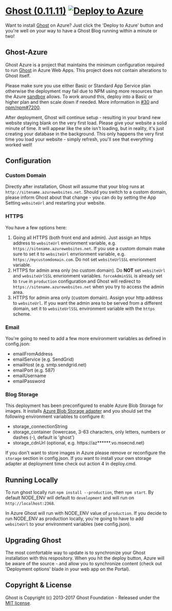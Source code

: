 # [Ghost (0.11.11)](https://github.com/TryGhost/Ghost) [![Deploy to Azure](http://azuredeploy.net/deploybutton.png)](https://azuredeploy.net/)

Want to install [Ghost](https://ghost.org/) on Azure? Just click the 'Deploy to Azure' button and you're well on your way to have a Ghost Blog running within a minute or two!

## Ghost-Azure

Ghost Azure is a project that maintains the minimum configuration required to run [Ghost](https://ghost.org/) in Azure Web Apps. This project does not contain alterations to Ghost itself.

Please make sure you use either Basic or Standard App Service plan otherwise the deployment may fail due to NPM using more resources than the Azure [sandbox](https://github.com/projectkudu/kudu/wiki/Azure-Web-App-sandbox) allows.  To work around this, deploy into a Basic or higher plan and then scale down if needed.  More information in [#30](https://github.com/felixrieseberg/Ghost-Azure/issues/30#issuecomment-217028469) and [npm/npm#7200](https://github.com/npm/npm/issues/7200).

After deployment, Ghost will continue setup - resulting in your brand new website staying blank on the very first load. Please give your website a solid minute of time. It will appear like the site isn't loading, but in reality, it's just creating your database in the background. This only happens the very first time you load your website - simply refresh, you'll see that everything worked well!

## Configuration

### Custom Domain
Directly after installation, Ghost will assume that your blog runs at `http://sitename.azurewebsites.net`. Should you switch to a custom domain, please inform Ghost about that change - you can do by setting the App Setting `websiteUrl` and restarting your website.

### HTTPS

You have a few options here:

1. Going all HTTPS (both front end and admin). Just assign an https address to `websiteUrl` envrionment variable, e.g. `https://sitename.azurewebsites.net`. If you use a custom domain make sure to set it to `websiteUrl` envrionment variable, e.g. `https://mycustomdomain.com`. Do not set `websiteUrlSSL` envrionment variable.
2. HTTPS for admin area only (no custom domain). Do **NOT** set `websiteUrl` and `websiteUrlSSL` envrionment variables. `forceAdminSSL` is already set to `true` in `production` configuration and Ghost will redirect to `https://sitename.azurewebsites.net` when you try to access the admin area.
3. HTTPS for admin area only (custom domain). Assign your http address to `websiteUrl`. If you want the admin area to be served from a different domain, set it to `websiteUrlSSL` environment variable with the `https` scheme.

### Email

You're going to need to add a few more environment variables as defined in config.json:

- emailFromAddress
- emailService (e.g. SendGrid)
- emailHost (e.g. smtp.sendgrid.net)
- emailPort (e.g. 587)
- emailUsername
- emailPassword

### Blog Storage

This deployment has been preconfigured to enable Azure Blob Storage for images. It installs [Azure Blob Storage adapter](https://github.com/dzimchuk/ghost-azure-blob-storage) and you should set the following environment variables to configure it:

- storage_connectionString
- storage_container (lowercase, 3-63 characters, only letters, numbers or dashes (-), default is 'ghost')
- storage_cdnUrl (optional, e.g. https://az******.vo.msecnd.net)

If you don't want to store images in Azure please remove or reconfigure the `storage` section in config.json. If you want to install your own storage adapter at deployment time check out action 4 in deploy.cmd.

## Running Locally

To run ghost locally run `npm install --production`, then `npm start`. By default NODE_ENV will default to `development` and will run on `http://localhost:2368`.

In Azure Ghost will run with NODE_ENV value of `production`. If you decide to run NODE_ENV as production locally, you're going to have to add `websiteUrl` to your environment variables (see config.json).

## Upgrading Ghost
The most comfortable way to update is to synchronize your Ghost installation with this respository. When you hit the deploy button, Azure will be aware of the source - and allow you to synchronize content (check out 'Deployment options' blade in your web app on the Portal).

## Copyright & License

Ghost is Copyright (c) 2013-2017 Ghost Foundation - Released under the [MIT license](LICENSE).
